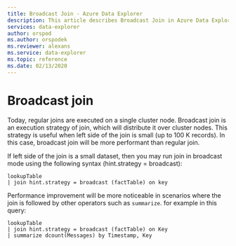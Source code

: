 ```yaml
---
title: Broadcast Join - Azure Data Explorer
description: This article describes Broadcast Join in Azure Data Explorer.
services: data-explorer
author: orspod
ms.author: orspodek
ms.reviewer: alexans
ms.service: data-explorer
ms.topic: reference
ms.date: 02/13/2020
---
```

# Broadcast join

Today, regular joins are executed on a single cluster node.
Broadcast join is an execution strategy of join, which will distribute it over cluster nodes. This strategy is useful when left side of the join is small (up to 100 K records). In this case, broadcast join will be more performant than regular join.

If left side of the join is a small dataset, then you may run join in broadcast mode using the following syntax (hint.strategy = broadcast):

```apl
lookupTable 
| join hint.strategy = broadcast (factTable) on key
```

Performance improvement will be more noticeable in scenarios where the join is followed by other operators such as `summarize`. for example in this query:

```apl
lookupTable 
| join hint.strategy = broadcast (factTable) on Key
| summarize dcount(Messages) by Timestamp, Key
```